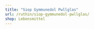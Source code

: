 ```yaml
---
title: "Siop Gymmunedol Pwllglas"
url: /ruthin/siop-gymmunedol-pwllglas/
shop: Lebensmittel
---
```

